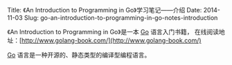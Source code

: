 Title: 《An Introduction to Programming in Go》学习笔记——介绍
Date: 2014-11-03
Slug: go-an-introduction-to-programming-in-go-notes-introduction

《An Introduction to Programming in Go》是一本 [Go](http://golang.org/)  语言入门书籍，
在线阅读地址：[http://www.golang-book.com/](http://www.golang-book.com/)

[Go](http://golang.org/)  语言是一种开源的、静态类型的编译型编程语言。